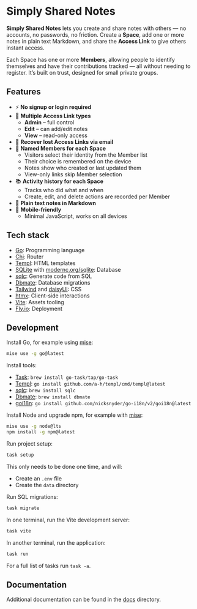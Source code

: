 # Simply Shared Notes

**Simply Shared Notes** lets you create and share notes with others — no accounts, no passwords, no friction.
Create a **Space**, add one or more notes in plain text Markdown, and share the **Access Link** to give others instant access.

Each Space has one or more **Members**, allowing people to identify themselves and have their contributions tracked — all without needing to register. It’s built on trust, designed for small private groups.

## Features

- ⚡️ **No signup or login required**
- 🔑 **Multiple Access Link types**
  - **Admin** – full control
  - **Edit** – can add/edit notes
  - **View** – read-only access
- 📨 **Recover lost Access Links via email**
- 👥 **Named Members for each Space**
  - Visitors select their identity from the Member list
  - Their choice is remembered on the device
  - Notes show who created or last updated them
  - View-only links skip Member selection
- 📚 **Activity history for each Space**
  - Tracks who did what and when
  - Create, edit, and delete actions are recorded per Member
- 📝 **Plain text notes in Markdown**
- 📱 **Mobile-friendly**
  - Minimal JavaScript, works on all devices

## Tech stack

- [Go](https://go.dev/): Programming language
- [Chi](https://go-chi.io): Router
- [Templ](https://templ.guide): HTML templates
- [SQLite](https://www.sqlite.org/) with [modernc.org/sqlite](https://pkg.go.dev/modernc.org/sqlite): Database
- [sqlc](https://github.com/sqlc-dev/sqlc): Generate code from SQL
- [Dbmate](https://github.com/amacneil/dbmate): Database migrations
- [Tailwind](https://tailwindcss.com/) and [daisyUI](https://daisyui.com/): CSS
- [htmx](https://htmx.org/): Client-side interactions
- [Vite](https://vite.dev/): Assets tooling
- [Fly.io](https://fly.io/): Deployment

## Development

Install Go, for example using [mise](https://mise.jdx.dev/lang/go.html):

```bash
mise use -g go@latest
```

Install tools:

- [Task](https://taskfile.dev/): `brew install go-task/tap/go-task`
- [Templ](https://templ.guide/): `go install github.com/a-h/templ/cmd/templ@latest`
- [sqlc](https://docs.sqlc.dev/): `brew install sqlc`
- [Dbmate](https://github.com/amacneil/dbmate): `brew install dbmate`
- [goi18n](https://github.com/nicksnyder/go-i18n): `go install github.com/nicksnyder/go-i18n/v2/goi18n@latest`

Install Node and upgrade npm, for example with [mise](https://mise.jdx.dev/lang/node.html):

```bash
mise use -g node@lts
npm install -g npm@latest
```

Run project setup:

```bash
task setup
```

This only needs to be done one time, and will:

- Create an `.env` file
- Create the `data` directory

Run SQL migrations:

```bash
task migrate
```

In one terminal, run the Vite development server:

```bash
task vite
```

In another terminal, run the application:

```bash
task run
```

For a full list of tasks run `task -a`.

## Documentation

Additional documentation can be found in the [docs](docs) directory.
